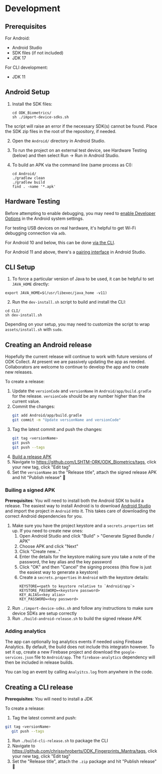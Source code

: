 # Development

## Prerequisites

For Android:

- Android Studio
- SDK files (if not included)
- JDK 17

For CLI development:

- JDK 11

## Android Setup

1. Install the SDK files:

   ```
   cd ODK_Biometrics/
   sh ./import-device-sdks.sh
   ```

The script will raise an error if the necessary SDK(s) cannot be found. Place the SDK zip files in the root of the repository, if needed.

2. Open the `Android/` directory in Android Studio.

3. To run the project on an external test device, see Hardware Testing (below) and then select Run -> Run in Android Studio.

4. To build an APK via the command line (same process as CI):

   ```
   cd Android/
   ./gradlew clean
   ./gradlew build
   find . -name '*.apk'
   ```

## Hardware Testing

Before attempting to enable debugging, you may need to [enable Developer Options](https://www.digitaltrends.com/mobile/how-to-get-developer-options-on-android/) in the Android system settings.

For testing USB devices on real hardware, it's helpful to get Wi-Fi debugging connection via `adb`.

For Android 10 and below, this can be done [via the CLI](https://developer.android.com/tools/adb#wireless).

For Android 11 and above, there's a [pairing interface](https://developer.android.com/tools/adb#connect-to-a-device-over-wi-fi) in Android Studio.

## CLI Setup

1. To force a particular version of Java to be used, it can be helpful to set `JAVA_HOME` directly:

```
export JAVA_HOME=$(/usr/libexec/java_home -v11)
```

2. Run the `dev-install.sh` script to build and install the CLI:

```
cd CLI/
sh dev-install.sh
```

Depending on your setup, you may need to customize the script to wrap `assets/install.sh` with `sudo`.

## Creating an Android release

Hopefully the current release will continue to work with future versions of ODK Collect. At present we are passively updating the app as needed. Collaborators are welcome to continue to develop the app and to create new releases.

To create a release:

1. Update the `versionCode` and `versionName` in `Android/app/build.gradle` for the release. `versionCode` should be any number higher than the current value.
1. Commit the changes:
   ```bash
   git add Android/app/build.gradle
   git commit -m "Update versionName and versionCode"
   ```
1. Tag the latest commit and push the changes:
   ```bash
   git tag <versionName>
   git push
   git push --tags
   ```
1. [Build a release APK](#buiding-a-signed-apk)
1. Navigate to https://github.com/LSHTM-ORK/ODK_Biometrics/tags, click your new tag, click "Edit tag"
1. Set the `versionName` as the "Release title", attach the signed release APK and hit "Publish release" 🚢

### Builing a signed APK

**Prerequisites**: You will need to install both the Android SDK to build a release. The easiest way to install Android is to download [Android Studio](https://developer.android.com/studio/) and import the project in `Android` into it. This takes care of downloading the correct Android dependencies for you.

1. Make sure you have the project keystore and a `secrets.properties` set up. If you need to create new ones:
   1. Open Android Studio and click "Build" > "Generate Signed Bundle / APK"
   1. Choose APK and click "Next"
   1. Click "Create new..."
   1. Enter the details for the keystore making sure you take a note of the password, the key alias and the key password
   1. Click "OK" and then "Cancel" the signing process (this flow is just the easiest way to generate a keystore)
   1. Create a `secrets.properties` in `Android` with the keystore details:
      ```
      KEYSTORE=<path to keystore relative to `Android/app`>
      KEYSTORE_PASSWORD=<keystore password>
      KEY_ALIAS=<key alias>
      KEY_PASSWORD=<key password>
      ```
1. Run `./import-device-sdks.sh` and follow any instructions to make sure device SDKs are setup correctly
1. Run `./build-android-release.sh` to build the signed release APK

### Adding analytics

The app can optionally log analytics events if needed using Firebase Analytics. By default, the build does not include this integratin however. To set it up, create a new Firebase project and download the `google-services.json` file to `Android/app`. The `firebase-analytics` dependency will then be included in release builds.

You can log an event by calling `Analyitcs.log` from anywhere in the code.

## Creating a CLI release

**Prerequisites**: You will need to install a JDK

To create a release:

1. Tag the latest commit and push:
```bash
git tag <versionName>
   git push --tags
   ```
   1. Run `./build-cli-release.sh` to package the CLI
   1. Navigate to https://github.com/chrissyhroberts/ODK_Fingerprints_Mantra/tags, click your new tag, click "Edit tag"
   1. Set the "Release title", attach the `.zip` package and hit "Publish release" 🚢
